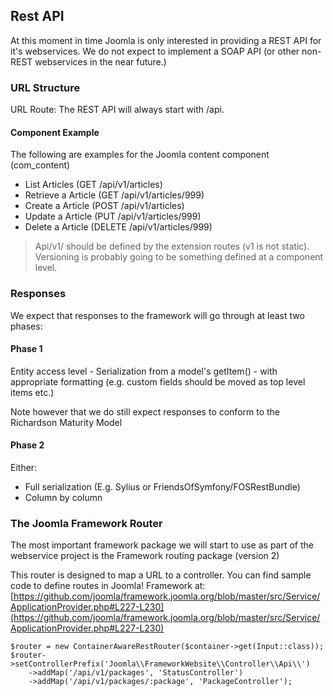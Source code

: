 ## Rest API
At this moment in time Joomla is only interested in providing a REST API for it's webservices. We do not expect to implement
a SOAP API (or other non-REST webservices in the near future.)

### URL Structure
URL Route: The REST API will always start with /api.

#### Component Example
The following are examples for the Joomla content component (com_content)
  - List Articles (GET /api/v1/articles)
  - Retrieve a Article (GET /api/v1/articles/999)
  - Create a Article (POST /api/v1/articles)
  - Update a Article (PUT /api/v1/articles/999)
  - Delete a Article (DELETE /api/v1/articles/999)

> Api/v1/ should be defined by the extension routes (v1 is not static). Versioning is probably going to be something defined at a component level.

### Responses
We expect that responses to the framework will go through at least two phases:

#### Phase 1
Entity access level - Serialization from a model's getItem() - with appropriate formatting (e.g. custom fields should be moved as top level items etc.)

Note however that we do still expect responses to conform to the Richardson Maturity Model 

#### Phase 2
Either:
  - Full serialization (E.g. Sylius or FriendsOfSymfony/FOSRestBundle)
  - Column by column


### The Joomla Framework Router
The most important framework package we will start to use as part of the webservice project is the Framework routing package (version 2)

This router is designed to map a URL to a controller. You can find sample code to define routes in Joomla! Framework at: [https://github.com/joomla/framework.joomla.org/blob/master/src/Service/ApplicationProvider.php#L227-L230](https://github.com/joomla/framework.joomla.org/blob/master/src/Service/ApplicationProvider.php#L227-L230)

	$router = new ContainerAwareRestRouter($container->get(Input::class));
	$router->setControllerPrefix('Joomla\\FrameworkWebsite\\Controller\\Api\\')
		->addMap('/api/v1/packages', 'StatusController')
		->addMap('/api/v1/packages/:package', 'PackageController');

